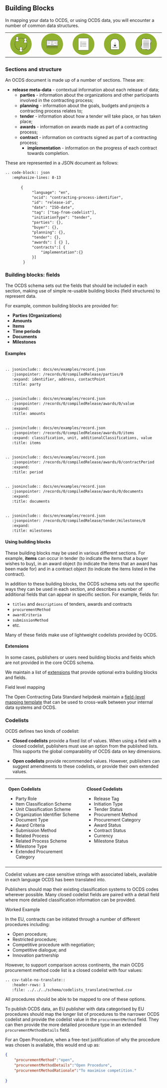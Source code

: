 ## Building Blocks

In mapping your data to OCDS, or using OCDS data, you will encounter a number of common data structures.

<table style="margin-bottom:2em;">
    <tr>
        <td width="20%" align="center"><img src="../../../assets/green_organisation.svg.png" width="80%"></td>
        <td width="20%" align="center"><img src="../../../assets/green_value.svg.png" width="80%"></td>
        <td width="20%" align="center"><img src="../../../assets/green_items.svg.png" width="80%"></td>
        <td width="20%" align="center"><img src="../../../assets/green_milestone.svg.png" width="80%"></td>
        <td width="20%" align="center"><img src="../../../assets/green_documents.svg.png" width="80%"></td>
    </tr>
</table>

### Sections and structure

An OCDS document is made up of a number of sections. These are:

* **release meta-data** - contextual information about each release of data;
  * **parties** - information about the organizations and other participants involved in the contracting process;
  * **planning** - information about the goals, budgets and projects a contracting process relates to;
  * **tender** - information about how a tender will take place, or has taken place;
  * **awards** - information on awards made as part of a contracting process;
  * **contract** - information on contracts signed as part of a contracting process;
    * **implementation** - information on the progress of each contract towards  completion.

These are represented in a JSON document as follows:

```eval_rst
.. code-block:: json
   :emphasize-lines: 8-13
       
       {
            "language": "en",
            "ocid": "contracting-process-identifier",
            "id": "release-id",
            "date": "ISO-date",
            "tag": ["tag-from-codelist"],
            "initiationType": "tender",
            "parties": {},
            "buyer": {},
            "planning": {},
            "tender": {},
            "awards": [ {} ],
            "contracts":[ {
                "implementation":{}
            }]
        }
```

### Building blocks: fields

The OCDS schema sets out the fields that should be included in each section, making use of simple re-usable building blocks (field structures) to represent data. 

For example, common building blocks are provided for:

* **Parties (Organizations)** 
* **Amounts** 
* **Items**
* **Time periods**
* **Documents** 
* **Milestones**

#### Examples

```eval_rst

.. jsoninclude:: docs/en/examples/record.json
   :jsonpointer: /records/0/compiledRelease/parties/0
   :expand: identifier, address, contactPoint
   :title: party

```

```eval_rst

.. jsoninclude:: docs/en/examples/record.json
   :jsonpointer: /records/0/compiledRelease/awards/0/value
   :expand: 
   :title: amounts

```

```eval_rst

.. jsoninclude:: docs/en/examples/record.json
   :jsonpointer: /records/0/compiledRelease/awards/0/items
   :expand: classification, unit, additionalClassifications, value
   :title: items

```

```eval_rst

.. jsoninclude:: docs/en/examples/record.json
   :jsonpointer: /records/0/compiledRelease/awards/0/contractPeriod
   :expand: 
   :title: period

```

```eval_rst

.. jsoninclude:: docs/en/examples/record.json
   :jsonpointer: /records/0/compiledRelease/awards/0/documents
   :expand: 
   :title: documents

```

```eval_rst

.. jsoninclude:: docs/en/examples/record.json
   :jsonpointer: /records/0/compiledRelease/tender/milestones/0
   :expand: 
   :title: milestones

```

#### Using building blocks

These building blocks may be used in various different sections. For example, **items** can occur in tender (to indicate the items that a buyer wishes to buy), in an award object (to indicate the items that an award has been made for) and in a contract object (to indicate the items listed in the contract). 

In addition to these building blocks, the OCDS schema sets out the specific ways they can be used in each section, and describes a number of additional fields that can appear in specific section. For example, fields for:

* ```titles``` and ```descriptions``` of tenders, awards and contracts
* ```procurementMethod```
* ```awardCriteria```
* ```submissionMethod```
* etc.

Many of these fields make use of lightweight codelists provided by OCDS. 

#### Extensions

In some cases, publishers or users need building blocks and fields which are not provided in the core OCDS schema. 

We maintain a list of [extensions](../../../extensions/) that provide optional extra building blocks and fields.

<div class="example hint" markdown=1>

<p class="first admonition-title">Field level mapping</p>

The Open Contracting Data Standard helpdesk maintain a [field-level mapping template](http://www.open-contracting.org/resources/ocds-field-level-mapping-template/) that can be used to cross-walk between your internal data systems and OCDS.  

</div>

### Codelists

OCDS defines two kinds of codelist:

* **Closed codelists** provide a fixed list of values. When using a field with a closed codelist, publishers must use an option from the published lists. This supports the global comparability of OCDS data on key dimensions.

* **Open codelists** provide recommended values. However, publishers can suggest amendments to these codelists, or provide their own extended values.

<table width="100%">
<tr>
<td valign="top" width="50%" style="padding:10px;" markdown=1>

**Open Codelists**

* Party Role
* Item Classification Scheme
* Unit Classification Scheme
* Organization Identifier Scheme
* Document Type
* Award Criteria
* Submission Method
* Related Process
* Related Process Scheme
* Milestone Type
* Extended Procurement Category

</td>
<td valign="top" width="50%" style="padding:10px;" markdown=1>

**Closed Codelists**

* Release Tag
* Initiation Type
* Tender Status
* Procurement Method
* Procurement Category
* Award Status
* Contract Status
* Currency
* Milestone Status

</td>
</tr>
</table>

Codelist values are case sensitive strings with associated labels, available in each language OCDS has been translated into. 

Publishers should map their existing classification systems to OCDS codes wherever possible. Many closed codelist fields are paired with a detail field where more detailed classification information can be provided. 

<div class="example hint" markdown=1>

<p class="first admonition-title">Worked Example</p>

In the EU, contracts can be initiated through a number of different procedures including:

* Open procedure;
* Restricted procedure; 
* Competitive procedure with negotiation; 
* Competitive dialogue; and
* Innovation partnership

However, to support comparison across continents, the main OCDS procurement method code list is a closed codelist with four values:

```eval_rst
.. csv-table-no-translate::
   :header-rows: 1
   :file: ../../../schema/codelists_translated/method.csv
```

All procedures should be able to be mapped to one of these options. 

To publish OCDS data, an EU publisher with data categorised by EU procedures should map the longer list of procedures to the narrower OCDS codelist and provide the codelist value in the ```procurementMethod``` field. They can then provide the more detailed procedure type in an extended ```procurementMethodDetails``` field.

For an Open Procedure, when a free-text justification of why the procedure was chosen is available, this would end up as:

```json
{
    "procurementMethod":"open",
    "procurementMethodDetails":"Open Procedure",
    "procurementMethodRationale":"To maximise competition."
    
}
```

</div>

<!--ToDo: Add section on mapping - including links to mapping tools -->
